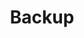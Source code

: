 ---
layout: post
title: Backup
excerpt: "Guides related to choosing a host for your content"
categories: browse
tags: [Managing your content,Sub,Backup]
primary_tag: Managing your content
secondary_tag: Backup
comments: false
share: true
identifier: managing-your-content

---